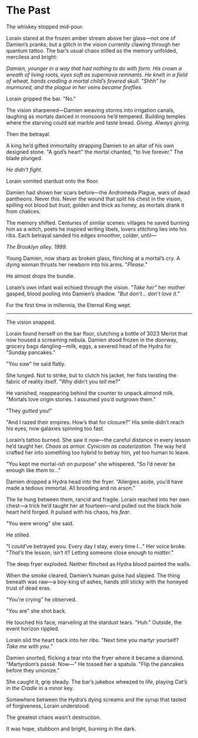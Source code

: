 # The Past

The whiskey stopped mid-pour.  

Lorain stared at the frozen amber stream above her glass—not one of Damien’s pranks, but a glitch in the vision currently clawing through her quantum tattoo. The bar’s usual chaos stilled as the memory unfolded, merciless and bright:  

*Damien, younger in a way that had nothing to do with form. His crown a wreath of living roots, eyes soft as supernova remnants. He knelt in a field of wheat, hands cradling a mortal child’s fevered skull. "Shhh" he murmured, and the plague in her veins became fireflies.*  

Lorain gripped the bar. "No."  

The vision sharpened—Damien weaving storms into irrigation canals, laughing as mortals danced in monsoons he’d tempered. Building temples where the starving could eat marble and taste bread. *Giving. Always giving.*  

Then the betrayal.  

A king he’d gifted immortality strapping Damien to an altar of his own designed stone. "A god’s heart" the mortal chanted, "to live forever." The blade plunged.  

*He didn’t fight.*  

Lorain vomited stardust onto the floor.  

Damien had shown her scars before—the Andromeda Plague, wars of dead pantheons. Never *this*. Never the wound that split his chest in the vision, spilling not blood but *trust*, golden and thick as honey, as mortals drank it from chalices.  

The memory shifted. Centuries of similar scenes: villages he saved burning him as a witch, poets he inspired writing libels, lovers stitching lies into his ribs. Each betrayal sanded his edges smoother, colder, until—  

*The Brooklyn alley. 1999.*  

Young Damien, now sharp as broken glass, flinching at a mortal’s cry. A dying woman thrusts her newborn into his arms. "*Please.*"  

He almost drops the bundle.  

Lorain’s own infant wail echoed through the vision. *"Take her"* her mother gasped, blood pooling into Damien’s shadow. *"But don’t… don’t love it."*  

For the first time in millennia, the Eternal King wept.  

---  

The vision snapped.  

Lorain found herself on the bar floor, clutching a bottle of 3023 Merlot that now housed a screaming nebula. Damien stood frozen in the doorway, grocery bags dangling—milk, eggs, a severed head of the Hydra for "Sunday pancakes."  

"You *saw*" he said flatly.  

She lunged. Not to strike, but to clutch his jacket, her fists twisting the fabric of reality itself. "Why didn’t you *tell* me?"  

He vanished, reappearing behind the counter to unpack almond milk. "Mortals love origin stories. I assumed you’d outgrown them."  

"They *gutted* you!"  

"And I razed their empires. How’s that for closure?" His smile didn’t reach his eyes, now galaxies spinning too fast.  

Lorain’s tattoo burned. She saw it now—the careful distance in every lesson he’d taught her. *Chaos as armor. Cynicism as cauterization.* The way he’d crafted her into something too hybrid to betray him, yet too human to leave.  

"You kept me mortal-*ish* on purpose" she whispered. "So I’d never be enough like *them* to…"  

Damien dropped a Hydra head into the fryer. "Allergies aside, you’d have made a tedious immortal. All brooding and no arson."  

The lie hung between them, rancid and fragile. Lorain reached into her own chest—a trick he’d taught her at fourteen—and pulled out the black hole heart he’d forged. It pulsed with his chaos, his *fear*.  

"You were wrong" she said.  

He stilled.  

"I *could*’ve betrayed you. Every day I stay, every time I…" Her voice broke. "*That’s* the lesson, isn’t it? Letting someone close enough to *matter*."  

The deep fryer exploded. Neither flinched as Hydra blood painted the walls.  

When the smoke cleared, Damien’s human guise had slipped. The thing beneath was raw—a boy-king of ashes, hands still sticky with the honeyed trust of dead eras.  

"You’re crying" he observed.  

"*You* are" she shot back.  

He touched his face, marveling at the stardust tears. "Huh."  Outside, the event horizon rippled.

Lorain slid the heart back into her ribs. "Next time you martyr yourself? *Take me with you.*"  

Damien snorted, flicking a tear into the fryer where it became a diamond. "Martyrdom’s passé. Now—" He tossed her a spatula. "Flip the pancakes before they unionize."  

She caught it, grip steady. The bar’s jukebox wheezed to life, playing *Cat’s in the Cradle* in a minor key.  

Somewhere between the Hydra’s dying screams and the syrup that tasted of forgiveness, Lorain understood:  

The greatest chaos wasn’t destruction.  

It was hope, stubborn and bright, burning in the dark.
